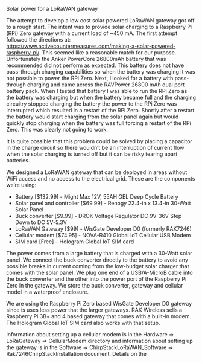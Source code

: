 Solar power for a LoRaWAN gateway

The attempt to develop a low cost solar powered LoRaWAN gateway got off to a rough start. The intent was to provide solar charging to a Raspberry Pi (RPi) Zero gateway with a current load of ~450 mA. The first attempt followed the directions at: <https://www.activecountermeasures.com/making-a-solar-powered-raspberry-pi/>. This seemed like a reasonable match for our purpose. Unfortunately the Anker PowerCore 26800mAh battery that was recommended did not perform as expected. This battery does not have pass-through charging capabilities so when the battery was charging it was not possible to power the RPi Zero. Next, I looked for a battery with pass-through charging and came across the RAVPower 26800 mAh dual port battery pack. When I tested that battery I was able to run the RPi Zero as the battery was charging but when the battery became full and the charging circuitry  stopped charging the battery the power to the RPi Zero was interrupted which resulted in a restart of the RPi Zero. Shortly after a restart the battery would start charging from the solar panel again but would quickly stop charging when the battery was full forcing a restart of the RPi Zero. This was clearly not going to work. 

It is quite possible that this problem could be solved by placing a capacitor in the charge circuit so there wouldn’t be an interruption of current flow when the solar charging is turned off but it can be risky tearing apart batteries. 

We designed a LoRaWAN gateway that can be deployed in areas without WiFi access and no access to the electrical grid. These are the components we’re using:

  - Battery [$132.99] - Might Max 12V, 55AH GEL Deep Cycle Battery 
  - Solar panel and controller [$69.99] - Renogy 22.4-in x 13.4-in 30-Watt Solar Panel 
  - Buck converter [$9.99] - DROK Voltage Regulator DC 9V-36V Step Down to DC 5V-5.3V
  - LoRaWAN Gateway [$99] - WisGate Developer D0 (formerly RAK7246)
  - Cellular modem [$74.95] - NOVA-R410 Global IoT Cellular USB Modem
  - SIM card [Free] – Hologram Global IoT SIM card

The power comes from a large battery that is charged with a 30-Watt solar panel. We connect the buck converter directly to the battery to avoid any possible breaks in current coming from the low-budget solar charger that comes with the solar panel. We plug one end of a USB/A-MicroB cable into the buck converter and the other into the power port of the Raspberry Pi Zero in the gateway. We store the buck converter, gateway and cellular model in a waterproof enclosure.

We are using the Raspberry Pi Zero based WisGate Developer D0 gateway since is uses less power that the larger gateways. RAK Wireless sells a Raspberry Pi 3B+ and 4 based gateway that comes with a built-in modem. The Hologram Global IoT SIM card also works with that setup. 

Information about setting up a cellular modem is in the Hardware => LoRaGateway => CellularModem directory and information about setting up the gateway is in the Software => ChirpStackLoRaWAN_Software => Rak7246ChirpStackInstallation document. Details on the 
